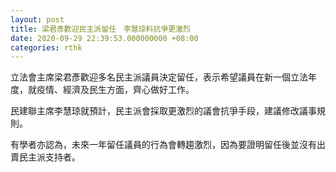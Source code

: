 ```yaml
---
layout: post
title: 梁君彥歡迎民主派留任　李慧琼料抗爭更激烈
date: 2020-09-29 22:39:53.000000000 +08:00
categories: rthk
---
```


立法會主席梁君彥歡迎多名民主派議員決定留任，表示希望議員在新一個立法年度，就疫情、經濟及民生方面，齊心做好工作。

民建聯主席李慧琼就預計，民主派會採取更激烈的議會抗爭手段，建議修改議事規則。

有學者亦認為，未來一年留任議員的行為會轉趨激烈，因為要證明留任後並沒有出賣民主派支持者。
